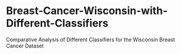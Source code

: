 # Breast-Cancer-Wisconsin-with-Different-Classifiers
Comparative Analysis of Different Classifiers for the Wisconsin Breast Cancer Dataset
